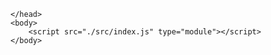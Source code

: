 <!DOCTYPE html>
<html lang="en">
    <head>
        <meta charset="utf-8">
        <link rel="stylesheet" href="styles.css">
        <title>Group 4 game</title>
        <script type="module" src="./src/phaser/phaser.js"></script>

    </head>
    <body>
        <script src="./src/index.js" type="module"></script>
    </body>
</html>
